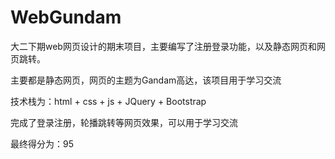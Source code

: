 # WebGundam
大二下期web网页设计的期末项目，主要编写了注册登录功能，以及静态网页和网页跳转。

主要都是静态网页，网页的主题为Gandam高达，该项目用于学习交流

技术栈为：html + css + js + JQuery + Bootstrap

完成了登录注册，轮播跳转等网页效果，可以用于学习交流

最终得分为：95
